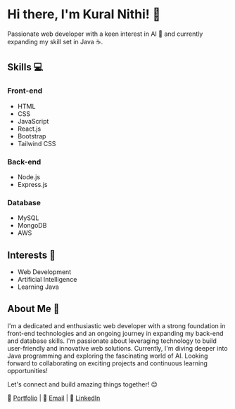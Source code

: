 # Hi there, I'm Kural Nithi! 👋

Passionate web developer with a keen interest in AI 🤖 and currently expanding my skill set in Java ☕.

## Skills 💻
### Front-end
- HTML
- CSS
- JavaScript
- React.js
- Bootstrap
- Tailwind CSS

### Back-end
- Node.js
- Express.js

### Database
- MySQL
- MongoDB
- AWS

## Interests 🌟
- Web Development
- Artificial Intelligence
- Learning Java

## About Me 🚀
I'm a dedicated and enthusiastic web developer with a strong foundation in front-end technologies and an ongoing journey in expanding my back-end and database skills. I'm passionate about leveraging technology to build user-friendly and innovative web solutions. Currently, I'm diving deeper into Java programming and exploring the fascinating world of AI. Looking forward to collaborating on exciting projects and continuous learning opportunities!

Let's connect and build amazing things together! 😊

🔗 [Portfolio](https://kuralnithi-portfolio.netlify.app/) | 📧 [Email](mailto:kuralnithi1999@gmail.com) | 👔 [LinkedIn](https://www.linkedin.com/in/kural-nithi-0b967122b)

